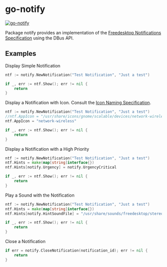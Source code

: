 go-notify
=====================

[![go-notify](https://godoc.org/github.com/TheCreeper/go-notify?status.png)](http://godoc.org/github.com/TheCreeper/go-notify)

Package notify provides an implementation of the [Freedesktop Notifications Specification](https://developer.gnome.org/notification-spec/) using the DBus API.

## Examples

Display Simple Notification
```Go
ntf := notify.NewNotification("Test Notification", "Just a test")

if _, err := ntf.Show(); err != nil {
	return
}
```

Display a Notification with Icon. Consult the [Icon Naming Specification](http://standards.freedesktop.org/icon-naming-spec/icon-naming-spec-latest.html).
```Go
ntf := notify.NewNotification("Test Notification", "Just a test")
//ntf.AppIcon = "/usr/share/icons/gnome/scalable/devices/network-wireless-symbolic.svg"
ntf.AppIcon = "network-wireless"

if _, err := ntf.Show(); err != nil {
	return
}
```

Display a Notification with a High Priority
```Go
ntf := notify.NewNotification("Test Notification", "Just a test")
ntf.Hints = make(map[string]interface{})
ntf.Hints[notify.Urgency] = notify.UrgencyCritical

if _, err := ntf.Show(); err != nil {
	return
}
```

Play a Sound with the Notification
```Go
ntf := notify.NewNotification("Test Notification", "Just a test")
ntf.Hints = make(map[string]interface{})
ntf.Hints[notify.HintSoundFile] = "/usr/share/sounds/freedesktop/stereo/dialog-information.oga"

if _, err := ntf.Show(); err != nil {
	return
}
```

Close a Notification
```Go
if err = notify.CloseNotification(notification_id); err != nil {
	return
}
```
